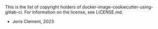 This is the list of copyright holders of docker-image-cookiecutter-using-gitlab-ci.
For information on the license, see LICENSE.md.

* Joris Clement, 2023
